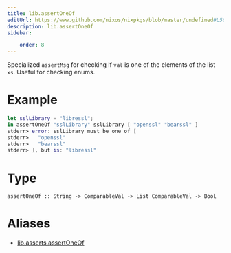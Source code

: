```yaml
---
title: lib.assertOneOf
editUrl: https://www.github.com/nixos/nixpkgs/blob/master/undefined#L56C5
description: lib.assertOneOf
sidebar:

    order: 8
---
```


Specialized `assertMsg` for checking if `val` is one of the elements
of the list `xs`. Useful for checking enums.

# Example

```nix
let sslLibrary = "libressl";
in assertOneOf "sslLibrary" sslLibrary [ "openssl" "bearssl" ]
stderr> error: sslLibrary must be one of [
stderr>   "openssl"
stderr>   "bearssl"
stderr> ], but is: "libressl"
```

# Type

```
assertOneOf :: String -> ComparableVal -> List ComparableVal -> Bool
```


# Aliases

- [lib.asserts.assertOneOf](/nix-doc-comments/reference/lib/asserts/lib-asserts-assertoneof)


